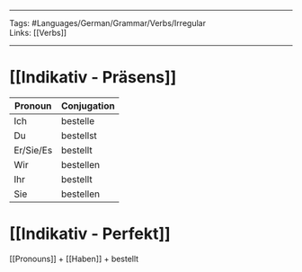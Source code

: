 ___
Tags: #Languages/German/Grammar/Verbs/Irregular  
Links: [[Verbs]]
___
# [[Indikativ - Präsens]]
Pronoun|Conjugation
------------ | ------------
Ich | bestelle
Du | bestellst
Er/Sie/Es | bestellt
Wir | bestellen
Ihr | bestellt
Sie | bestellen


# [[Indikativ - Perfekt]]
[[Pronouns]] + [[Haben]] +  bestellt